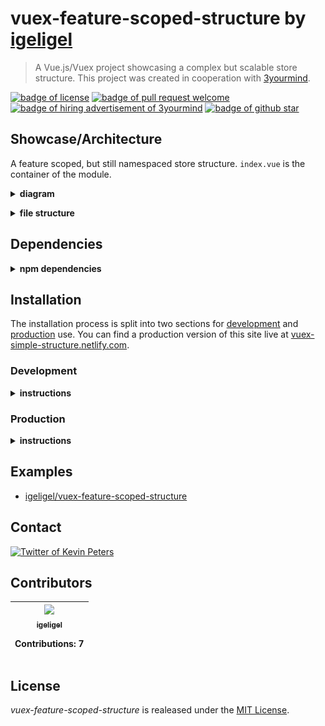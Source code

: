 # vuex-feature-scoped-structure by <a href="https://github.com/igeligel">igeligel</a>

> A Vue.js/Vuex project showcasing a complex but scalable store structure. This project was created in cooperation with [3yourmind](https://github.com/3YOURMIND).

<a href="./License.md"><img src="https://img.shields.io/github/license/igeligel/vuex-feature-scoped-structure.svg" alt="badge of license" /></a>
<a href="https://github.com/igeligel/vuex-feature-scoped-structure/pulls"><img src="https://img.shields.io/badge/PR-welcome-green.svg" alt="badge of pull request welcome" /></a>
<a href="https://www.3yourmind.com/career"><img src="https://img.shields.io/badge/3YOURMIND-Hiring-brightgreen.svg" alt="badge of hiring advertisement of 3yourmind" /></a>
<a href="https://github.com/igeligel/vuex-feature-scoped-structure/stargazers"><img src="https://img.shields.io/github/stars/igeligel/vuex-feature-scoped-structure.svg?style=social&label=Stars" alt="badge of github star" /></a>

## Showcase/Architecture

A feature scoped, but still namespaced store structure. `index.vue` is the container of the module.

<p><details>
  <summary><b>diagram</b></summary>
  <p><img src="./docs/structure.png" alt="structure of the store system" /></p>
</details></p>

<p><details>
  <summary><b>file structure</b></summary>
  <img src="./docs/vs-code-folder-structure.png" alt="structure of the store system in visual studio code" />
</details></p>

## Dependencies

<p><details>
  <summary><b>npm dependencies</b></summary>

  | Dependency | Version |
  | ---------- | ------- |
  | vue        | ^2.5.2  |
  | vue-router | ^3.0.1  |
  | vuex       | ^3.0.0  |
</details></p>

## Installation

The installation process is split into two sections for [development](#development) and [production](#production) use. You can find a production version of this site live at [vuex-simple-structure.netlify.com](https://vuex-simple-structure.netlify.com/).

### Development

<p><details>
  <summary><b>instructions</b></summary>

  #### Using npm

  ```shell
  npm install
  npm run dev
  ```

  #### Using yarn

  ```shell
  yarn install
  yarn run dev
  ```
</details></p>

### Production

<p><details>
  <summary><b>instructions</b></summary>

  #### Using npm

  ```shell
  npm install
  npm run build
  ```

  #### Using yarn

  ```shell
  yarn install
  yarn run build
  ```
</details></p>

## Examples

- [igeligel/vuex-feature-scoped-structure](https://github.com/igeligel/vuex-feature-scoped-structure)

## Contact

<a href="https://twitter.com/kevinpeters_"><img src="https://img.shields.io/badge/Contact-Twitter-1da1f2.svg" alt="Twitter of Kevin Peters"></a>

## Contributors

<table><thead><tr><th align="center"><a href="https://github.com/igeligel"><img src="https://avatars2.githubusercontent.com/u/12736734?v=3" width="100px;" style="max-width:100%;"><br><sub>igeligel</sub></a><br><p>Contributions: 7</p></th></tbody></table>

## License

*vuex-feature-scoped-structure* is realeased under the [MIT License](/License.md).
